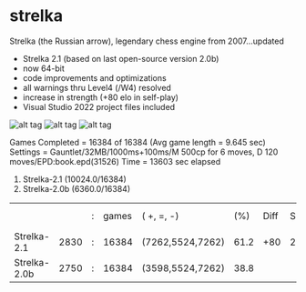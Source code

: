 # strelka
Strelka (the Russian arrow), legendary chess engine from 2007...updated

- Strelka 2.1 (based on last open-source version 2.0b)
- now 64-bit
- code improvements and optimizations
- all warnings thru Level4 (/W4) resolved
- increase in strength (+80 elo in self-play)
- Visual Studio 2022 project files included

![alt tag](https://raw.githubusercontent.com/FireFather/strelka/master/strelka-1.png)
![alt tag](https://raw.githubusercontent.com/FireFather/strelka/master/strelka-2.png)
![alt tag](https://raw.githubusercontent.com/FireFather/strelka/master/strelka-3.png)

Games Completed = 16384 of 16384 (Avg game length = 9.645 sec)
Settings = Gauntlet/32MB/1000ms+100ms/M 500cp for 6 moves, D 120 moves/EPD:book.epd(31526)
Time = 13603 sec elapsed
 1.  Strelka-2.1  (10024.0/16384)
 2.  Strelka-2.0b (6360.0/16384)
 
   |			|      |   |       |                |        |       |    |        |
   | ---------- | ---- | - | ----- | -------------- | ------ | ----- | -- | ------ |
   |            |      | : | games |(   +,   =,   -)|   (%)  |   Diff|  SD| CFS (%)|
   |Strelka-2.1 |  2830| : | 16384 |(7262,5524,7262)|  61.2  |    +80|   2|  100.0 |
   |Strelka-2.0b|  2750| : | 16384 |(3598,5524,7262)|  38.8  |       |    |        |

